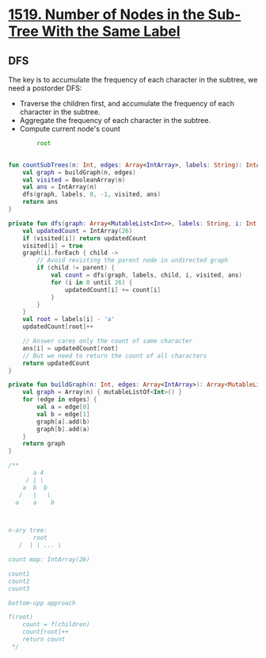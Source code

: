 # [1519. Number of Nodes in the Sub-Tree With the Same Label](https://leetcode.com/problems/number-of-nodes-in-the-sub-tree-with-the-same-label/)

## DFS
The key is to accumulate the frequency of each character in the subtree, we need a postorder DFS:
- Traverse the children first, and accumulate the frequency of each character in the subtree.
- Aggregate the frequency of each character in the subtree.
- Compute current node's count

```js
        root
    
```

```kotlin
fun countSubTrees(n: Int, edges: Array<IntArray>, labels: String): IntArray {
    val graph = buildGraph(n, edges)
    val visited = BooleanArray(n)
    val ans = IntArray(n)
    dfs(graph, labels, 0, -1, visited, ans)
    return ans
}

private fun dfs(graph: Array<MutableList<Int>>, labels: String, i: Int, parent: Int, visited: BooleanArray, ans: IntArray): IntArray {
    val updatedCount = IntArray(26)
    if (visited[i]) return updatedCount
    visited[i] = true
    graph[i].forEach { child -> 
        // Avoid revisting the parent node in undirected graph
        if (child != parent) {
            val count = dfs(graph, labels, child, i, visited, ans)
            for (i in 0 until 26) {
                updatedCount[i] += count[i]
            }
        }
    }
    val root = labels[i] - 'a'
    updatedCount[root]++

    // Answer cares only the count of same character
    ans[i] = updatedCount[root]
    // But we need to return the count of all characters
    return updatedCount
}

private fun buildGraph(n: Int, edges: Array<IntArray>): Array<MutableList<Int>> {
    val graph = Array(n) { mutableListOf<Int>() }
    for (edge in edges) {
        val a = edge[0]
        val b = edge[1]
        graph[a].add(b)
        graph[b].add(a) 
    }
    return graph
}

/**
       a 4
     / | \
    a  b  b
   /   |   \
  a    a    b



n-ary tree:
       root
   /  | | ... \

count map: IntArray(26)

count1
count2
count3

bottom-upp approach

f(root) 
    count = f(children)
    count[root]++
    return count
 */
 ```